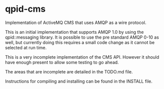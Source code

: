 qpid-cms
========

Implementation of ActiveMQ CMS that uses AMQP as a wire protocol.

This is an initial implementation that supports AMQP 1.0 by using the qpid::messaging library.
It is possible to use the pre standard AMQP 0-10 as well, but currently doing this requires a
small code change as it cannot be selected at run time.

This is a very incomplete implementation of the CMS API. However it should have enough present
to allow some testing to go ahead.

The areas that are incomplete are detailed in the TODO.md file.

Instructions for compiling and installing can be found in the INSTALL file.

